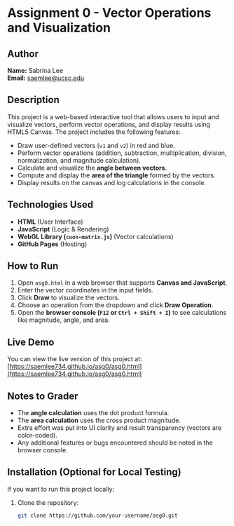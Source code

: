 # Assignment 0 - Vector Operations and Visualization

## Author
**Name:** Sabrina Lee  
**Email:** saemlee@ucsc.edu  

## Description
This project is a web-based interactive tool that allows users to input and visualize vectors, perform vector operations, and display results using HTML5 Canvas. The project includes the following features:
- Draw user-defined vectors (`v1` and `v2`) in red and blue.
- Perform vector operations (addition, subtraction, multiplication, division, normalization, and magnitude calculation).
- Calculate and visualize the **angle between vectors**.
- Compute and display the **area of the triangle** formed by the vectors.
- Display results on the canvas and log calculations in the console.

## Technologies Used
- **HTML** (User Interface)
- **JavaScript** (Logic & Rendering)
- **WebGL Library (`cuon-matrix.js`)** (Vector calculations)
- **GitHub Pages** (Hosting)

## How to Run
1. Open `asg0.html` in a web browser that supports **Canvas and JavaScript**.
2. Enter the vector coordinates in the input fields.
3. Click **Draw** to visualize the vectors.
4. Choose an operation from the dropdown and click **Draw Operation**.
5. Open the **browser console (`F12` or `Ctrl + Shift + I`)** to see calculations like magnitude, angle, and area.

## Live Demo
You can view the live version of this project at:  
[https://saemlee734.github.io/asg0/asg0.html](https://saemlee734.github.io/asg0/asg0.html)

## Notes to Grader
- The **angle calculation** uses the dot product formula.
- The **area calculation** uses the cross product magnitude.
- Extra effort was put into UI clarity and result transparency (vectors are color-coded).
- Any additional features or bugs encountered should be noted in the browser console.

## Installation (Optional for Local Testing)
If you want to run this project locally:
1. Clone the repository:
   ```sh
   git clone https://github.com/your-username/asg0.git
